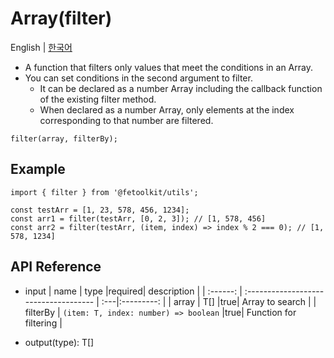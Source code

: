 # Array(filter)

English | [한국어](../ko/array_filter.md)

- A function that filters only values that meet the conditions in an Array.
- You can set conditions in the second argument to filter.
  - It can be declared as a number Array including the callback function of the existing filter method.
  - When declared as a number Array, only elements at the index corresponding to that number are filtered.

```tsx
filter(array, filterBy);
```

## Example

```tsx
import { filter } from '@fetoolkit/utils';

const testArr = [1, 23, 578, 456, 1234];
const arr1 = filter(testArr, [0, 2, 3]); // [1, 578, 456]
const arr2 = filter(testArr, (item, index) => index % 2 === 0); // [1, 578, 1234]
```

## API Reference

- input
  | name | type |required| description |
  | :------: | :------------------------------------ | :---|:---------: |
  | array | T[] |true| Array to search |
  | filterBy | `(item: T, index: number) => boolean` |true| Function for filtering |

- output(type): T[]
